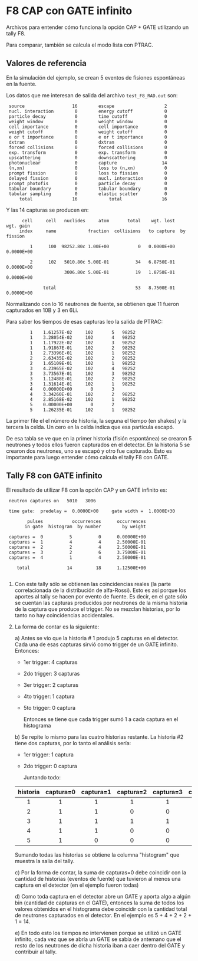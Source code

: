 F8 CAP con GATE infinito
========================

Archivos para entender cómo funciona la opción CAP + GATE utilizando un tally F8.

Para comparar, también se calcula el modo lista con PTRAC.

Valores de referencia
---------------------

En la simulación del ejemplo, se crean 5 eventos de fisiones espontáneas en la fuente.

Los datos que me interesan de salida del archivo `test_F8_RAD.out` son:

```
 source                  16        escape                   2    
 nucl. interaction        0        energy cutoff            0    
 particle decay           0        time cutoff              0    
 weight window            0        weight window            0    
 cell importance          0        cell importance          0    
 weight cutoff            0        weight cutoff            0    
 e or t importance        0        e or t importance        0    
 dxtran                   0        dxtran                   0    
 forced collisions        0        forced collisions        0    
 exp. transform           0        exp. transform           0    
 upscattering             0        downscattering           0    
 photonuclear             0        capture                 14    
 (n,xn)                   0        loss to (n,xn)           0    
 prompt fission           0        loss to fission          0    
 delayed fission          0        nucl. interaction        0    
 prompt photofis          0        particle decay           0    
 tabular boundary         0        tabular boundary         0    
 tabular sampling         0        elastic scatter          0    
     total               16            total               16    

```

Y las 14 capturas se producen en:

```
      cell     cell   nuclides     atom       total    wgt. lost   wgt. gain  
     index     name            fraction  collisions   to capture  by fission  

         1      100  98252.80c 1.00E+00           0   0.0000E+00  0.0000E+00  

         2      102   5010.80c 5.00E-01          34   6.8750E-01  0.0000E+00  
                      3006.80c 5.00E-01          19   1.8750E-01  0.0000E+00  

              total                              53   8.7500E-01  0.0000E+00  

```

Normalizando con lo 16 neutrones de fuente, se obtienen que 11 fueron capturados en 10B y 3 en 6Li.


Para saber los tiempos de esas capturas leo la salida de PTRAC:

```
         1    1.61257E-02     102       5   98252
         1    3.28054E-02     102       4   98252
         1    1.17922E-02     102       3   98252
         1    1.91867E-01     102       2   98252
         1    2.73396E-01     102       1   98252
         2    2.63435E-02     102       2   98252
         2    1.65109E-01     102       1   98252
         3    4.23965E-02     102       4   98252
         3    3.73567E-01     102       3   98252
         3    1.12488E-01     102       2   98252
         3    1.31614E-01     102       1   98252
         4    0.00000E+00       0       3
         4    3.34260E-01     102       2   98252
         4    2.85168E-02     102       1   98252
         5    0.00000E+00       0       2
         5    1.26235E-01     102       1   98252

```

La primer file el el número de historia, la seguna el tiempo (en shakes) y la tercera la celda. Un cero en la celda indica que esa partícula escapó.

De esa tabla se ve que en la primer historia (fisión espontánea) se crearon 5 neutrones y todos ellos fueron capturados en el detector. En la historia 5 se crearon dos neutrones, uno se escapó y otro fue capturado. Esto es importante para luego entender cómo calcula el tally F8 con GATE.


Tally F8 con GATE infinito
--------------------------

El resultado de utilizar F8 con la opción CAP y un GATE infinito es:

```
 neutron captures on   5010   3006

 time gate:  predelay =  0.0000E+00     gate width =  1.0000E+30

        pulses           occurrences      occurrences   
       in gate  histogram  by number        by weight   

 captures =  0          5          0      0.00000E+00   
 captures =  1          4          4      2.50000E-01   
 captures =  2          2          4      2.50000E-01   
 captures =  3          2          6      3.75000E-01   
 captures =  4          1          4      2.50000E-01   

    total              14         18      1.12500E+00   


```

1) Con este tally sólo se obtienen las coincidencias reales (la parte correlacionada de la distribución de alfa-Rossi). Esto es así porque los aportes al tally se hacen por evento de fuente. Es decir, en el gate sólo se cuentan las capturas producidos por neutrones de la misma historia de la captura que produce el trigger. No se mezclan historias, por lo tanto no hay coincidencias accidentales.

2) La forma de contar es la siguiente:

    a) Antes se vio que la historia # 1 produjo 5 capturas en el detector. Cada una de esas capturas sirvió como trigger de un GATE infinito. Entonces:

	- 1er trigger: 4 capturas
	- 2do trigger: 3 capturas
	- 3er trigger: 2 capturas
	- 4to trigger: 1 captura
	- 5to trigger: 0 captura

       Entonces se tiene que cada trigger sumó 1 a cada captura en el histograma

    b) Se repite lo mismo para las cuatro historias restante. La historia #2 tiene dos capturas, por lo tanto el análisis sería:
	
	- 1er trigger: 1 captura
	- 2do trigger: 0 captura

      Juntando todo:

	|historia	|captura=0	|captura=1	|captura=2	|captura=3	|captura=4|
	| :-----------: | :-----------: | :-----------: | :-----------: | :-----------: | :-----: |
	|1		|1		|1		|1		|1		|1        |
	|2		|1		|1		|0		|0		|0        |
	|3              |1		|1		|1		|1		|0        |
	|4		|1		|1		|0		|0		|0        |
	|5		|1		|0		|0		|0		|0        |

     Sumando todas las historias se obtiene la columna "histogram" que muestra la salia del tally.

   c) Por la forma de contar, la suma de capturas=0 debe coincidir con la cantidad de historias (eventos de fuente) que tuvieron al menos una captura en el detector (en el ejemplo fueron todas)

   d) Como toda captura en el detector abre un GATE y aporta algo a algún bin (cantidad de capturas en el GATE), entonces la suma de todos los valores obtenidos en el histograma debe coincidir con la cantidad total de neutrones capturados en el detector. En el ejemplo es 5 + 4 + 2 + 2 + 1 = 14.

   e) En todo esto los tiempos no intervienen porque se utilizó un GATE infinito, cada vez que se abría un GATE se sabía de antemano que el resto de los neutrones de dicha historia iban a caer dentro del GATE y contribuir al tally.				
